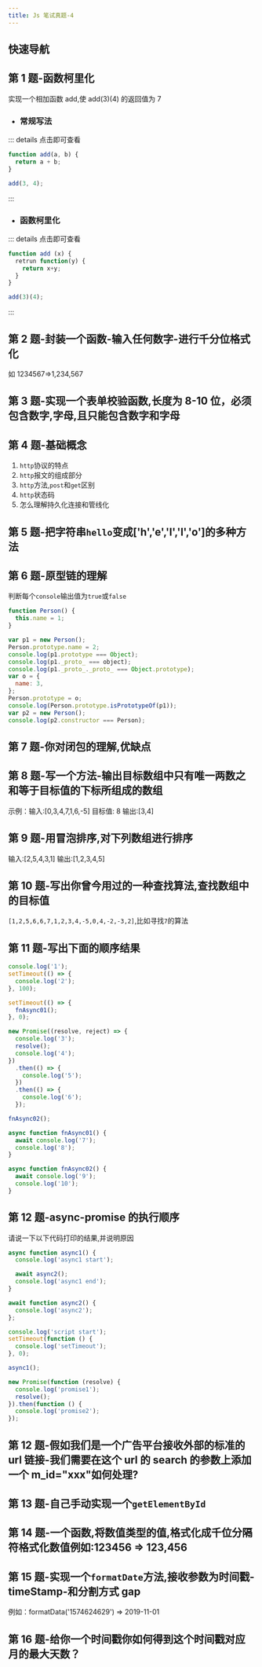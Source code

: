 ```yaml
---
title: Js 笔试真题-4
---
```


## 快速导航

<TOC />

## 第 1 题-函数柯里化

实现一个相加函数 add,使 add(3)(4) 的返回值为 7

- ### 常规写法

::: details 点击即可查看

```js
function add(a, b) {
  return a + b;
}

add(3, 4);
```

:::

- ### 函数柯里化

::: details 点击即可查看

```js
function add (x) {
  retrun function(y) {
    return x+y;
  }
}

add(3)(4);
```

:::

## 第 2 题-封装一个函数-输入任何数字-进行千分位格式化

如 1234567=>1,234,567

## 第 3 题-实现一个表单校验函数,长度为 8-10 位，必须包含数字,字母,且只能包含数字和字母

## 第 4 题-基础概念

1. `http`协议的特点
2. `http`报文的组成部分
3. `http`方法,`post`和`get`区别
4. `http`状态码
5. 怎么理解持久化连接和管线化

## 第 5 题-把字符串`hello`变成['h','e','l','l','o']的多种方法

## 第 6 题-原型链的理解

判断每个`console`输出值为`true`或`false`

```js
function Person() {
  this.name = 1;
}

var p1 = new Person();
Person.prototype.name = 2;
console.log(p1.prototype === Object);
console.log(p1._proto_ === object);
console.log(p1._proto_._proto_ === Object.prototype);
var o = {
  name: 3,
};
Person.prototype = o;
console.log(Person.prototype.isPrototypeOf(p1));
var p2 = new Person();
console.log(p2.constructor === Person);
```

## 第 7 题-你对闭包的理解,优缺点

## 第 8 题-写一个方法-输出目标数组中只有唯一两数之和等于目标值的下标所组成的数组

示例：输入:[0,3,4,7,1,6,-5]
目标值: 8 输出:[3,4]

## 第 9 题-用冒泡排序,对下列数组进行排序

输入:[2,5,4,3,1]
输出:[1,2,3,4,5]

## 第 10 题-写出你曾今用过的一种查找算法,查找数组中的目标值

`[1,2,5,6,6,7,1,2,3,4,-5,0,4,-2,-3,2]`,比如寻找`7`的算法

## 第 11 题-写出下面的顺序结果

```js
console.log('1');
setTimeout(() => {
  console.log('2');
}, 100);

setTimeout(() => {
  fnAsync01();
}, 0);

new Promise((resolve, reject) => {
  console.log('3');
  resolve();
  console.log('4');
})
  .then(() => {
    console.log('5');
  })
  .then(() => {
    console.log('6');
  });

fnAsync02();

async function fnAsync01() {
  await console.log('7');
  console.log('8');
}

async function fnAsync02() {
  await console.log('9');
  console.log('10');
}
```

## 第 12 题-async-promise 的执行顺序

请说一下以下代码打印的结果,并说明原因

```js
async function async1() {
  console.log('async1 start');

  await async2();
  console.log('async1 end');
}

await function async2() {
  console.log('async2');
};

console.log('script start');
setTimeout(function () {
  console.log('setTimeout');
}, 0);

async1();

new Promise(function (resolve) {
  console.log('promise1');
  resolve();
}).then(function () {
  console.log('promise2');
});
```

## 第 12 题-假如我们是一个广告平台接收外部的标准的 url 链接-我们需要在这个 url 的 search 的参数上添加一个 m_id="xxx"如何处理?

## 第 13 题-自己手动实现一个`getElementById`

## 第 14 题-一个函数,将数值类型的值,格式化成千位分隔符格式化数值例如:123456 => 123,456

## 第 15 题-实现一个`formatDate`方法,接收参数为时间戳-timeStamp-和分割方式 gap

例如：formatData('1574624629') => 2019-11-01

## 第 16 题-给你一个时间戳你如何得到这个时间戳对应月的最大天数？

